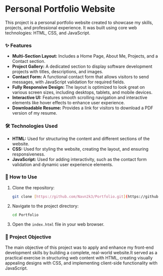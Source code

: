 # Personal Portfolio Website

This project is a personal portfolio website created to showcase my skills, projects, and professional experience. It was built using core web technologies: HTML, CSS, and JavaScript.


### ✨ Features

* **Multi-Section Layout:** Includes a Home Page, About Me, Projects, and a Contact section.
* **Project Gallery:** A dedicated section to display software development projects with titles, descriptions, and images.
* **Contact Form:** A functional contact form that allows visitors to send messages, with JavaScript validation for required fields.
* **Fully Responsive Design:** The layout is optimized to look great on various screen sizes, including desktops, tablets, and mobile devices.
* **Interactive UI:** Features smooth scrolling navigation and interactive elements like hover effects to enhance user experience.
* **Downloadable Resume:** Provides a link for visitors to download a PDF version of my resume.

### 🛠️ Technologies Used

* **HTML:** Used for structuring the content and different sections of the website.
* **CSS:** Used for styling the website, creating the layout, and ensuring responsiveness.
* **JavaScript:** Used for adding interactivity, such as the contact form validation and dynamic user experience elements.

### 🚀 How to Use

1.  Clone the repository:
    ```sh
    git clone [https://github.com/Navn2k3/Portfolio.git](https://github.com/Navn2k3/Portfolio.git)
    ```
2.  Navigate to the project directory:
    ```sh
    cd Portfolio
    ```
3.  Open the `index.html` file in your web browser.

### 📜 Project Objective

The main objective of this project was to apply and enhance my front-end development skills by building a complete, real-world website.It served as a practical exercise in structuring web content with HTML, creating visually appealing designs with CSS, and implementing client-side functionality with JavaScript.
